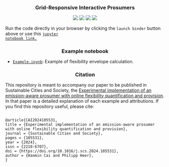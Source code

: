 <h3 align="center" style="margin-bottom:0px; border-bottom:0px; padding-bottom:0px">Grid-Responsive Interactive Prosumers</h3>

<p align="center">
    <a style="text-decoration:none !important;" href="https://doi.org/10.1016/j.scs.2024.105531" alt="arXiv"><img src="https://img.shields.io/badge/paper-SCS-blue" /></a>
    <a style="text-decoration:none !important;" href="https://www.empa.ch/web/caha" alt="website"><img src="https://img.shields.io/badge/website-Empa-red" /></a>
    <a style="text-decoration:none !important;" href="https://opensource.org/licenses/MIT" alt="License"><img src="https://img.shields.io/badge/license-MIT-blue.svg" /></a>
    <a style="text-decoration:none !important;" href="https://mybinder.org/v2/gh/hacai44/GRIP/main?labpath=Example.ipynb" alt="License"><img src="https://mybinder.org/badge_logo.svg" /></a>

</p>

Run the code directly in your browser by clicking the `launch binder` button above or use this <a href="https://mybinder.org/v2/gh/hacai44/GRIP/main?labpath=Example.ipynb"><code>jupyter notebook link.</code></a>

<h3 align="center" style="margin-bottom:0px; border-bottom:0px; padding-bottom:0px">Example notebook</h3>
<ul>
    <li><a href="https://github.com/hacai44/GRIP/blob/main/Example.ipynb"><code>Example.ipynb</code></a>: Example of flexibility envelope calculation.</li>
</ul>

<h3 align="center" style="margin-bottom:0px; border-bottom:0px; padding-bottom:0px">Citation</h3>
<p>
This repository is meant to accompany our paper to be published in Sustainable Cities and Society, the <a href="https://doi.org/10.1016/j.scs.2024.105531">Experimental implementation of an emission-aware prosumer with online flexibility quantification and provision</a>.
In that paper is a detailed explanation of each example and attributions.
If you find this repository useful, please cite:
</p>
<pre><code>
@article{CAI2024105531,
title = {Experimental implementation of an emission-aware prosumer with online flexibility quantification and provision},
journal = {Sustainable Cities and Society},
pages = {105531},
year = {2024},
issn = {2210-6707},
doi = {https://doi.org/10.1016/j.scs.2024.105531},
author = {Hanmin Cai and Philipp Heer},
}</code></pre>
